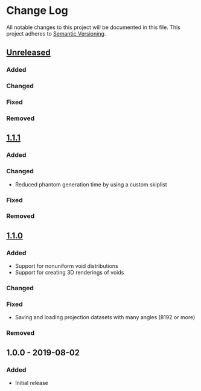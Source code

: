 # Change Log
All notable changes to this project will be documented in this file.
This project adheres to [Semantic Versioning](http://semver.org/).

## [Unreleased]
### Added

### Changed

### Fixed

### Removed

## [1.1.1]
### Added

### Changed
- Reduced phantom generation time by using a custom skiplist

### Fixed

### Removed

## [1.1.0]
### Added
- Support for nonuniform void distributions
- Support for creating 3D renderings of voids

### Changed

### Fixed
- Saving and loading projection datasets with many angles (8192 or more)

### Removed

## 1.0.0 - 2019-08-02

### Added
- Initial release

[Unreleased]: https://github.com/dmpelt/foam_ct_phantom/compare/v1.1.1...HEAD
[1.1.1]: https://github.com/dmpelt/foam_ct_phantom/compare/v1.1.0...v1.1.1
[1.1.0]: https://github.com/dmpelt/foam_ct_phantom/compare/v1.0.0...v1.1.0
